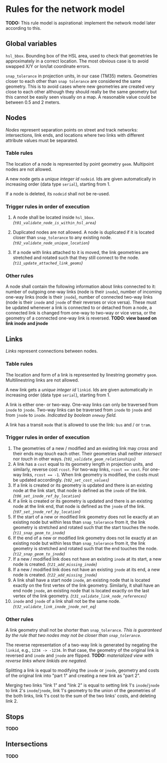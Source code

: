 # Rules for the network model

**TODO:** This rule model is aspirational: implement the network model later according to this.

## Global variables

`hsl_bbox`.
Bounding box of the HSL area, used to check that geometries lie approximately in a correct location.
The most obvious case is to avoid swapped X/Y or lon/lat coordinate errors.

`snap_tolerance` in projection units, in our case (TM35) meters.
Geometries closer to each other than `snap tolerance` are considered the same geometry.
This is to avoid cases where new geometries are created very close to each other although they should really be the same geometry but this cannot be easily seen visually on a map.
A reasonable value could be between 0.5 and 2 meters.

## Nodes

_Nodes_ represent separation points on street and track networks: intersections, link ends, and locations where two links with different attribute values must be separated.

### Table rules

The location of a node is represented by point geometry `geom`.
Multipoint nodes are not allowed.

A new node gets a _unique integer id_ `nodeid`.
Ids are given automatically in increasing order (data type `serial`), starting from 1.

If a node is deleted, its `nodeid` shall not be re-used.

### Trigger rules in order of execution

1. A node shall be located inside `hsl_bbox`.
*(`t01_validate_node_is_within_hsl_area`)*

1. Duplicated nodes are not allowed.
A node is duplicated if it is located closer than `snap_tolerance` to any existing node.
*(`t02_validate_node_unique_location`)*

1. If a node with links attached to it is moved, the link geometries are stretched and rotated such that they still connect to the node.
*(`t11_update_attached_link_geoms`)*

### Other rules

A node shall contain the following information about links connected to it:
number of outgoing one-way links (node is their `inode`),
number of incoming one-way links (node is their `jnode`),
number of connected two-way links (node is their `inode` and `jnode` of their reverses or vice versa).
These must be updated whenever a link is connected to or detached from a node, a connected link is changed from one-way to two-way or vice versa, or the geometry of a connected one-way link is reversed.
**TODO: view based on link inode and jnode**

## Links

_Links_ represent connections between nodes.

### Table rules

The location and form of a link is represented by linestring geometry `geom`.
Multilinestring links are not allowed.

A new link gets a _unique integer id_ `linkid`.
Ids are given automatically in increasing order (data type `serial`), starting from 1.

A link is either one- or two-way.
One-way links can only be traversed from `inode` to `jnode`.
Two-way links can be traversed from `inode` to `jnode` and from `jnode` to `inode`.
*Indicated by boolean `oneway` field.*

A link has a transit `mode` that is allowed to use the link: `bus` and / or `tram`.

### Trigger rules in order of execution

1. The geometries of a new / modified and an existing link may _cross_ and their ends may _touch_ each other.
Their geometries shall neither _intersect_ nor _touch_ in other ways.
*(`t01_validate_geom_relationships`)*
1. A link has a `cost` equal to its geometry length in projection units, and similarly, reverse cost `rcost`.
For two-way links, `rcost == cost`.
For one-way links, `rcost == -1`.
When link geometry is modified, the costs must be updated accordingly.
*(`t02_set_cost_values`)*
1. If a link is created or its geometry is updated and there is an existing node at the link start, that node is defined as the `inode` of the link.
*(`t06_set_inode_ref_by_location`)*
1. If a link is created or its geometry is updated and there is an existing node at the link end, that node is defined as the `jnode` of the link.
*(`t07_set_jnode_ref_by_location`)*
1. If the start of a new or modified link geometry does not lie exactly at an existing node but within less than `snap_tolerance` from it, the link geometry is stretched and rotated such that the start touches the node.
*(`t11_snap_geom_to_inode`)*
1. If the end of a new or modified link geometry does not lie exactly at an existing node but within less than `snap_tolerance` from it, the link geometry is stretched and rotated such that the end touches the node.
*(`t12_snap_geom_to_jnode`)*
1. If a new / modified link does not have an existing `inode` at its start, a new node is created.
*(`t21_add_missing_inode`)*
1. If a new / modified link does not have an existing `jnode` at its end, a new node is created.
*(`t22_add_missing_jnode`)*
1. A link shall have a start node `inode`, an existing node that is located exactly on the first vertex of the link geometry.
Similarly, it shall have an end node `jnode`, an existing node that is located exactly on the last vertex of the link geometry.
*(`t31_validate_link_node_references`)*
1. `inode` and `jnode` of a link shall not be the same node.
*(`t32_validate_link_inode_jnode_not_eq`)*

### Other rules

A link geometry shall not be shorter than `snap_tolerance`.
*This is guaranteed by the rule that two nodes may not be closer than `snap_tolerance`.*

The reverse representation of a two-way link is generated by negating the `linkid`, e.g., `1234 -> -1234`.
In that case, the geometry of the original link is reversed and `inode` and `jnode` are flipped.
**TODO:** *materialized view with reverse links where linkids are negated.*

Splitting a link is equal to modifying the `inode` or `jnode`, geometry and costs of the original link into "part 1" and creating a new link as "part 2".

Merging two links "link 1" and "link 2" is equal to setting link 1's `inode`/`jnode` to link 2's `inode`/`jnode`, link 1's geometry to the union of the geometries of the both links, link 1's cost to the sum of the two links' costs, and deleting link 2.

## Stops

**TODO**

## Intersections

**TODO**
